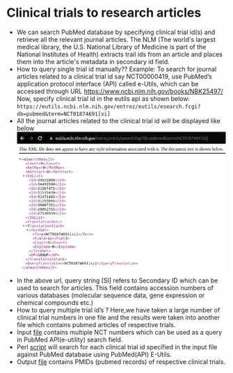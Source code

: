 #  Clinical trials to research articles

- We can search PubMed database by specifying clinical trial id(s) and retrieve all the relevant journal articles. The NLM (The world's largest medical library, the U.S. National Library of Medicine is part of the National Institutes of Health) extracts  trail ids from an article and places them into the article's metadata in secondary id field.
- How to query single trial id manually?? Example: To search for journal articles related to a clinical trial id say NCT00000419, use PubMed’s application protocol interface (API) called e-Utils, which can be accessed through URL https://www.ncbi.nlm.nih.gov/books/NBK25497/ Now, specify clinical trial id in the eutils api as shown below:
 `https://eutils.ncbi.nlm.nih.gov/entrez/eutils/esearch.fcgi?db=pubmed&term=NCT01874691[si]`
- All the journal articles related to the clinical trial id will be displayed like below
![Resuts](../../docs/open_knowledge_graph_on_clinical_trials/images/trials_articles/Trials-Articles.png)
- In the above url, query string [SI] refers to Secondary ID which can be used to search for articles. This field contains accession numbers of various databases (molecular sequence data, gene expression or chemical compounds etc.)
- How to query multiple trial id’s ? Here,we have taken a large number of clinical trial numbers in one file and the results were taken into another file which contains pubmed articles of respective trials.
- Input [file](../../data/trials_articles/NCTNumbers.txt) contains multiple NCT numbers which can be used as a query in PubMed API(e-utility) search field.
- Perl [script](./trials_articles.pl) will search for each clinical trial id specified in the input file against PubMed database using PubMed(API) E-Utils.
- Output [file](../../data/trials_articles/results.txt) contains PMIDs (pubmed records) of respective clinical trials.

